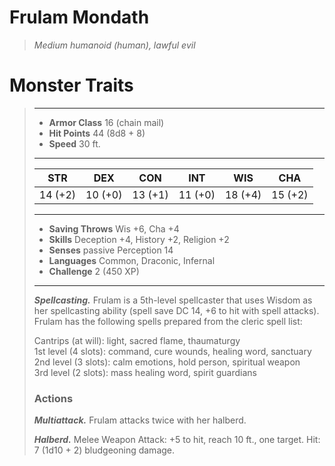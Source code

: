 # Frulam Mondath
>*Medium humanoid (human), lawful evil*
# Monster Traits
>___
>- **Armor Class** 16 (chain mail)
>- **Hit Points** 44 (8d8 + 8)
>- **Speed** 30 ft.
>___
>|STR|DEX|CON|INT|WIS|CHA|
>|:---:|:---:|:---:|:---:|:---:|:---:|
>|14 (+2)|10 (+0)|13 (+1)|11 (+0)|18 (+4)|15 (+2)|
>___
>- **Saving Throws** Wis +6, Cha +4
>- **Skills** Deception +4, History +2, Religion +2
>- **Senses** passive Perception 14
>- **Languages** Common, Draconic, Infernal
>- **Challenge** 2 (450 XP)
>___
>***Spellcasting.*** Frulam is a 5th-level spellcaster that uses Wisdom as her spellcasting ability (spell save DC 14, +6 to hit with spell attacks). Frulam has the following spells prepared from the cleric spell list:  
>
>Cantrips (at will): light, sacred flame, thaumaturgy  
>1st level (4 slots): command, cure wounds, healing word, sanctuary  
>2nd level (3 slots): calm emotions, hold person, spiritual weapon  
>3rd level (2 slots): mass healing word, spirit guardians  
>
>### Actions
>***Multiattack.*** Frulam attacks twice with her halberd.  
>
>***Halberd.*** Melee Weapon Attack: +5 to hit, reach 10 ft., one target. Hit: 7 (1d10 + 2) bludgeoning damage.
